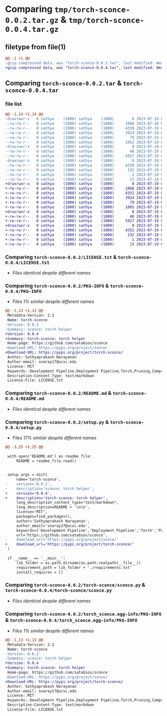 # Comparing `tmp/torch-sconce-0.0.2.tar.gz` & `tmp/torch-sconce-0.0.4.tar.gz`

## filetype from file(1)

```diff
@@ -1 +1 @@
-gzip compressed data, was "torch-sconce-0.0.2.tar", last modified: Wed Jul 19 05:12:08 2023, max compression
+gzip compressed data, was "torch-sconce-0.0.4.tar", last modified: Wed Jul 19 05:16:26 2023, max compression
```

## Comparing `torch-sconce-0.0.2.tar` & `torch-sconce-0.0.4.tar`

### file list

```diff
@@ -1,14 +1,14 @@
-drwxrwxr-x   0 sathya    (1000) sathya    (1000)        0 2023-07-19 05:12:08.086715 torch-sconce-0.0.2/
--rw-rw-r--   0 sathya    (1000) sathya    (1000)     1068 2023-07-18 04:39:01.000000 torch-sconce-0.0.2/LICENSE.txt
--rw-rw-r--   0 sathya    (1000) sathya    (1000)     4339 2023-07-19 05:12:08.086715 torch-sconce-0.0.2/PKG-INFO
--rw-rw-r--   0 sathya    (1000) sathya    (1000)     3924 2023-07-19 04:38:17.000000 torch-sconce-0.0.2/README.md
--rw-rw-r--   0 sathya    (1000) sathya    (1000)       79 2023-07-19 05:12:08.086715 torch-sconce-0.0.2/setup.cfg
--rw-rw-r--   0 sathya    (1000) sathya    (1000)     1052 2023-07-19 05:12:05.000000 torch-sconce-0.0.2/setup.py
-drwxrwxr-x   0 sathya    (1000) sathya    (1000)        0 2023-07-19 05:12:08.086715 torch-sconce-0.0.2/torch-sconce/
--rw-rw-r--   0 sathya    (1000) sathya    (1000)       48 2023-07-19 04:12:17.000000 torch-sconce-0.0.2/torch-sconce/__init__.py
--rw-rw-r--   0 sathya    (1000) sathya    (1000)     5927 2023-07-19 03:01:54.000000 torch-sconce-0.0.2/torch-sconce/sconce.py
-drwxrwxr-x   0 sathya    (1000) sathya    (1000)        0 2023-07-19 05:12:08.086715 torch-sconce-0.0.2/torch_sconce.egg-info/
--rw-rw-r--   0 sathya    (1000) sathya    (1000)     4339 2023-07-19 05:12:08.000000 torch-sconce-0.0.2/torch_sconce.egg-info/PKG-INFO
--rw-rw-r--   0 sathya    (1000) sathya    (1000)      232 2023-07-19 05:12:08.000000 torch-sconce-0.0.2/torch_sconce.egg-info/SOURCES.txt
--rw-rw-r--   0 sathya    (1000) sathya    (1000)        1 2023-07-19 05:12:08.000000 torch-sconce-0.0.2/torch_sconce.egg-info/dependency_links.txt
--rw-rw-r--   0 sathya    (1000) sathya    (1000)       13 2023-07-19 05:12:08.000000 torch-sconce-0.0.2/torch_sconce.egg-info/top_level.txt
+drwxrwxr-x   0 sathya    (1000) sathya    (1000)        0 2023-07-19 05:16:26.112980 torch-sconce-0.0.4/
+-rw-rw-r--   0 sathya    (1000) sathya    (1000)     1068 2023-07-18 04:39:01.000000 torch-sconce-0.0.4/LICENSE.txt
+-rw-rw-r--   0 sathya    (1000) sathya    (1000)     4352 2023-07-19 05:16:26.112980 torch-sconce-0.0.4/PKG-INFO
+-rw-rw-r--   0 sathya    (1000) sathya    (1000)     3924 2023-07-19 04:38:17.000000 torch-sconce-0.0.4/README.md
+-rw-rw-r--   0 sathya    (1000) sathya    (1000)       79 2023-07-19 05:16:26.112980 torch-sconce-0.0.4/setup.cfg
+-rw-rw-r--   0 sathya    (1000) sathya    (1000)     1065 2023-07-19 05:15:19.000000 torch-sconce-0.0.4/setup.py
+drwxrwxr-x   0 sathya    (1000) sathya    (1000)        0 2023-07-19 05:16:26.112980 torch-sconce-0.0.4/torch-sconce/
+-rw-rw-r--   0 sathya    (1000) sathya    (1000)       48 2023-07-19 04:12:17.000000 torch-sconce-0.0.4/torch-sconce/__init__.py
+-rw-rw-r--   0 sathya    (1000) sathya    (1000)     5927 2023-07-19 03:01:54.000000 torch-sconce-0.0.4/torch-sconce/sconce.py
+drwxrwxr-x   0 sathya    (1000) sathya    (1000)        0 2023-07-19 05:16:26.112980 torch-sconce-0.0.4/torch_sconce.egg-info/
+-rw-rw-r--   0 sathya    (1000) sathya    (1000)     4352 2023-07-19 05:16:26.000000 torch-sconce-0.0.4/torch_sconce.egg-info/PKG-INFO
+-rw-rw-r--   0 sathya    (1000) sathya    (1000)      232 2023-07-19 05:16:26.000000 torch-sconce-0.0.4/torch_sconce.egg-info/SOURCES.txt
+-rw-rw-r--   0 sathya    (1000) sathya    (1000)        1 2023-07-19 05:16:26.000000 torch-sconce-0.0.4/torch_sconce.egg-info/dependency_links.txt
+-rw-rw-r--   0 sathya    (1000) sathya    (1000)       13 2023-07-19 05:16:26.000000 torch-sconce-0.0.4/torch_sconce.egg-info/top_level.txt
```

### Comparing `torch-sconce-0.0.2/LICENSE.txt` & `torch-sconce-0.0.4/LICENSE.txt`

 * *Files identical despite different names*

### Comparing `torch-sconce-0.0.2/PKG-INFO` & `torch-sconce-0.0.4/PKG-INFO`

 * *Files 1% similar despite different names*

```diff
@@ -1,13 +1,13 @@
 Metadata-Version: 2.1
 Name: torch-sconce
-Version: 0.0.2
-Summary: sconce: torch helper
+Version: 0.0.4
+Summary: torch-sconce: torch helper
 Home-page: https://github.com/satabios/sconce
-Download-URL: https://pypi.org/project/sonce/
+Download-URL: https://pypi.org/project/torch-sconce/
 Author: Sathyaprakash Narayanan
 Author-email: snaray17@ucsc.edu
 License: MIT
 Keywords: Development Pipeline,Deployment Pipeline,Torch,Pruning,Compression,Model Pruning
 Description-Content-Type: text/markdown
 License-File: LICENSE.txt
```

### Comparing `torch-sconce-0.0.2/README.md` & `torch-sconce-0.0.4/README.md`

 * *Files identical despite different names*

### Comparing `torch-sconce-0.0.2/setup.py` & `torch-sconce-0.0.4/setup.py`

 * *Files 17% similar despite different names*

```diff
@@ -3,25 +3,25 @@
 
 with open('README.md') as readme_file:
     README = readme_file.read()
 
 
 setup_args = dict(
     name='torch-sconce',
-    version='0.0.2',
-    description='sconce: torch helper',
+    version='0.0.4',
+    description='torch-sconce: torch helper',
     long_description_content_type="text/markdown",
     long_description=README + '\n\n',
     license='MIT',
     packages=find_packages(),
     author='Sathyaprakash Narayanan',
     author_email='snaray17@ucsc.edu',
     keywords=['Development Pipeline','Deployment Pipeline','Torch','Pruning', 'Compression', 'Model Pruning'],
     url='https://github.com/satabios/sconce',
-    download_url='https://pypi.org/project/sonce/'
+    download_url='https://pypi.org/project/torch-sconce/'
 )
 
 if __name__ == '__main__':
     lib_folder = os.path.dirname(os.path.realpath(__file__))
     requirement_path = lib_folder + './requirements.txt'
     install_requires = []
```

### Comparing `torch-sconce-0.0.2/torch-sconce/sconce.py` & `torch-sconce-0.0.4/torch-sconce/sconce.py`

 * *Files identical despite different names*

### Comparing `torch-sconce-0.0.2/torch_sconce.egg-info/PKG-INFO` & `torch-sconce-0.0.4/torch_sconce.egg-info/PKG-INFO`

 * *Files 1% similar despite different names*

```diff
@@ -1,13 +1,13 @@
 Metadata-Version: 2.1
 Name: torch-sconce
-Version: 0.0.2
-Summary: sconce: torch helper
+Version: 0.0.4
+Summary: torch-sconce: torch helper
 Home-page: https://github.com/satabios/sconce
-Download-URL: https://pypi.org/project/sonce/
+Download-URL: https://pypi.org/project/torch-sconce/
 Author: Sathyaprakash Narayanan
 Author-email: snaray17@ucsc.edu
 License: MIT
 Keywords: Development Pipeline,Deployment Pipeline,Torch,Pruning,Compression,Model Pruning
 Description-Content-Type: text/markdown
 License-File: LICENSE.txt
```

